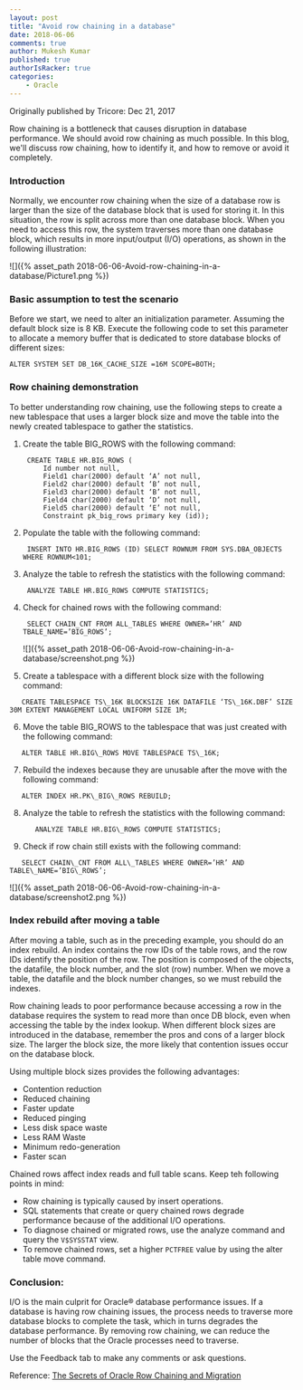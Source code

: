 ```yaml
---
layout: post
title: "Avoid row chaining in a database"
date: 2018-06-06
comments: true
author: Mukesh Kumar
published: true
authorIsRacker: true
categories:
    - Oracle
---
```


Originally published by Tricore: Dec 21, 2017

Row chaining is a bottleneck that causes disruption in database performance.
We should avoid row chaining as much possible. In this blog, we'll discuss row
chaining, how to identify it, and how to remove or avoid it completely.

<!--more-->

### Introduction

Normally, we encounter row chaining when the size of a database row is larger
than the size of the database block that is used for storing it. In this
situation, the row is split across more than one database block. When you need
to access this row, the system traverses more than one database block, which
results in more input/output (I/O) operations, as shown in the following
illustration:

![]({% asset_path 2018-06-06-Avoid-row-chaining-in-a-database/Picture1.png %})

### Basic assumption to test the scenario

Before we start, we need to alter an initialization parameter. Assuming the
default block size is 8 KB. Execute the following code to set this parameter to
allocate a memory buffer that is dedicated to store database blocks of different
sizes:

    ALTER SYSTEM SET DB_16K_CACHE_SIZE =16M SCOPE=BOTH;

### Row chaining demonstration

To better understanding row chaining, use the following steps to create a new
tablespace that uses a larger block size and move the table into the newly
created tablespace to gather the statistics.

1. Create the table BIG\_ROWS with the following command:

        CREATE TABLE HR.BIG_ROWS (
            Id number not null,
            Field1 char(2000) default ‘A’ not null,
            Field2 char(2000) default ‘B’ not null,
            Field3 char(2000) default ‘B’ not null,
            Field4 char(2000) default ‘D’ not null,
            Field5 char(2000) default ‘E’ not null,
            Constraint pk_big_rows primary key (id));

2. Populate the table with the following command:

        INSERT INTO HR.BIG_ROWS (ID) SELECT ROWNUM FROM SYS.DBA_OBJECTS WHERE ROWNUM<101;

3. Analyze the table to refresh the statistics with the following command:

        ANALYZE TABLE HR.BIG_ROWS COMPUTE STATISTICS;

4. Check for chained rows with the following command:

        SELECT CHAIN_CNT FROM ALL_TABLES WHERE OWNER=’HR’ AND TBALE_NAME=’BIG_ROWS’;

   ![]({% asset_path 2018-06-06-Avoid-row-chaining-in-a-database/screenshot.png %})

<ol start=5>
    <li> Create a tablespace with a different block size with the following command:</li>
</ol>

       CREATE TABLESPACE TS\_16K BLOCKSIZE 16K DATAFILE ‘TS\_16K.DBF’ SIZE 30M EXTENT MANAGEMENT LOCAL UNIFORM SIZE 1M;

<ol start=6>
    <li> Move the table BIG_ROWS to the tablespace that was just created with the following command:</li>
</ol>

       ALTER TABLE HR.BIG\_ROWS MOVE TABLESPACE TS\_16K;

<ol start=7>
    <li> Rebuild the indexes because they are unusable after the move with the following command:</i>
</ol>

       ALTER INDEX HR.PK\_BIG\_ROWS REBUILD;

<ol start=8>
    <li> Analyze the table to refresh the statistics with the following command: </li>

       ANALYZE TABLE HR.BIG\_ROWS COMPUTE STATISTICS;
</ol>

<ol start=9>
    <li> Check if row chain still exists with the following command: </i>
</ol>

       SELECT CHAIN\_CNT FROM ALL\_TABLES WHERE OWNER=’HR’ AND TABLE\_NAME=’BIG\_ROWS’;

![]({% asset_path 2018-06-06-Avoid-row-chaining-in-a-database/screenshot2.png %})

### Index rebuild after moving a table

After moving a table, such as in the preceding example, you should do an index
rebuild. An index contains the row IDs of the table rows, and the row IDs identify the
position of the row.  The position is composed of the objects, the datafile,
the block number, and the slot (row) number. When we move a table, the datafile
and the block number changes, so we must rebuild the indexes.

Row chaining leads to poor performance because accessing a row in the database
requires the system to read more than once DB block, even when accessing the
table by the index lookup. When different block sizes are introduced in the
database, remember the pros and cons of a larger block size. The larger the
block size, the more likely that contention issues occur on the database
block.

Using multiple block sizes provides the following advantages:

- Contention reduction
- Reduced chaining
- Faster update
- Reduced pinging
- Less disk space waste
- Less RAM Waste
- Minimum redo-generation
- Faster scan

Chained rows affect index reads and full table scans. Keep teh following points
in mind:

- Row chaining is typically caused by insert operations.
- SQL statements that create or query chained rows degrade performance because
  of the additional I/O operations.
- To diagnose chained or migrated rows, use the analyze command and query the
  ``V$SYSSTAT`` view.
- To remove chained rows, set a higher ``PCTFREE`` value by using the alter table
  move command.

### Conclusion:

I/O is the main culprit for Oracle&reg; database performance issues. If a database
is having row chaining issues, the process needs to traverse more database
blocks to complete the task, which in turns degrades the database performance.
By removing row chaining, we can reduce the number of blocks that the Oracle
processes need to traverse.

Use the Feedback tab to make any comments or ask questions.

Reference:
[The Secrets of Oracle Row Chaining and Migration](https://www.akadia.com/services/ora_chained_rows.html)

